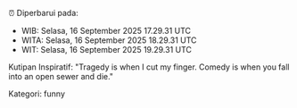 ⏰ Diperbarui pada:
- WIB: Selasa, 16 September 2025 17.29.31 UTC
- WITA: Selasa, 16 September 2025 18.29.31 UTC
- WIT: Selasa, 16 September 2025 19.29.31 UTC

Kutipan Inspiratif:
"Tragedy is when I cut my finger. Comedy is when you fall into an open sewer and die."


Kategori: funny

